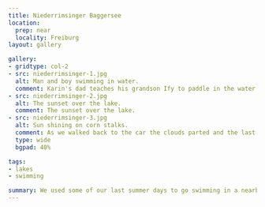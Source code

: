 ```yaml
---
title: Niederrimsinger Baggersee
location:
  prep: near
  locality: Freiburg
layout: gallery

gallery:
- gridtype: col-2
- src: niederrimsinger-1.jpg
  alt: Man and boy swimming in water.
  comment: Karin's dad teaches his grandson Ify to paddle in the water.
- src: niederrimsinger-2.jpg
  alt: The sunset over the lake.
  comment: The sunset over the lake.
- src: niederrimsinger-3.jpg
  alt: Sun shining on corn stalks.
  comment: As we walked back to the car the clouds parted and the last of the sunshine made the corn stalks even more golden.
  type: wide
  bgpad: 40%

tags:
- lakes
- swimming

summary: We used some of our last summer days to go swimming in a nearby lake.
---
```

